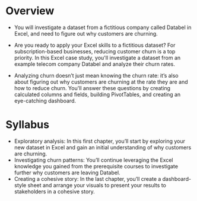 # Overview
- You will investigate a dataset from a fictitious company called Databel in Excel, and need to figure out why customers are churning.

- Are you ready to apply your Excel skills to a fictitious dataset? For subscription-based businesses, reducing customer churn is a top priority. In this Excel case study, you'll investigate a dataset from an example telecom company Databel and analyze their churn rates.

- Analyzing churn doesn’t just mean knowing the churn rate: it’s also about figuring out why customers are churning at the rate they are and how to reduce churn. You'll answer these questions by creating calculated columns and fields, building PivotTables, and creating an eye-catching dashboard.

# Syllabus

- Exploratory analysis: In this first chapter, you’ll start by exploring your new dataset in Excel and gain an initial understanding of why customers are churning.
- Investigating churn patterns: You’ll continue leveraging the Excel knowledge you gained from the prerequisite courses to investigate further why customers are leaving Databel.
- Creating a cohesive story: In the last chapter, you’ll create a dashboard-style sheet and arrange your visuals to present your results to stakeholders in a cohesive story.

  
